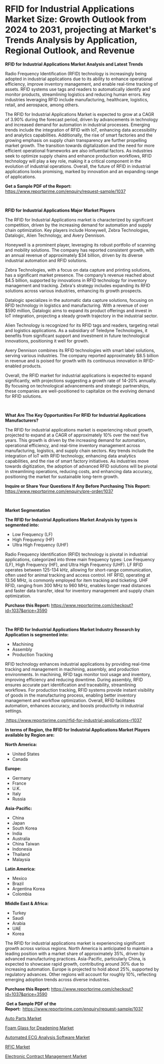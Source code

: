 <p><h1>RFID for Industrial Applications Market Size: Growth Outlook from 2024 to 2031, projecting at Market's Trends Analysis by Application, Regional Outlook, and Revenue</h1></p><p><strong>RFID for Industrial Applications Market Analysis and Latest Trends</strong></p>
<p><p>Radio Frequency Identification (RFID) technology is increasingly being adopted in industrial applications due to its ability to enhance operational efficiency, improve inventory management, and enable real-time tracking of assets. RFID systems use tags and readers to automatically identify and monitor products, streamlining logistics and reducing human errors. Key industries leveraging RFID include manufacturing, healthcare, logistics, retail, and aerospace, among others.</p><p>The RFID for Industrial Applications Market is expected to grow at a CAGR of 3.90% during the forecast period, driven by advancements in technology and increased demand for automation in industrial processes. Emerging trends include the integration of RFID with IoT, enhancing data accessibility and analytics capabilities. Additionally, the rise of smart factories and the growing emphasis on supply chain transparency are further propelling market growth. The transition towards digitalization and the need for more efficient operational frameworks are also influential factors. As industries seek to optimize supply chains and enhance production workflows, RFID technology will play a key role, making it a critical component in the evolution of industrial operations. Overall, the future of RFID in industrial applications looks promising, marked by innovation and an expanding range of applications.</p></p>
<p><strong>Get a Sample PDF of the Report:&nbsp;</strong> <a href="https://www.reportprime.com/enquiry/request-sample/1037">https://www.reportprime.com/enquiry/request-sample/1037</a></p>
<p>&nbsp;</p>
<p><strong>RFID for Industrial Applications Major Market Players</strong></p>
<p><p>The RFID for Industrial Applications market is characterized by significant competition, driven by the increasing demand for automation and supply chain optimization. Key players include Honeywell, Zebra Technologies, Datalogic, Alien Technology, and Avery Dennison.</p><p>Honeywell is a prominent player, leveraging its robust portfolio of scanning and mobility solutions. The company has reported consistent growth, with an annual revenue of approximately $34 billion, driven by its diverse industrial automation and RFID solutions.</p><p>Zebra Technologies, with a focus on data capture and printing solutions, has a significant market presence. The company’s revenue reached about $4.5 billion, supported by innovations in RFID technology for inventory management and tracking. Zebra's strategy includes expanding its RFID solutions across various industries, enhancing its growth prospects.</p><p>Datalogic specializes in the automatic data capture solutions, focusing on RFID technology in logistics and manufacturing. With a revenue of over $590 million, Datalogic aims to expand its product offerings and invest in IoT integration, projecting a steady growth trajectory in the industrial sector.</p><p>Alien Technology is recognized for its RFID tags and readers, targeting retail and logistics applications. As a subsidiary of Teledyne Technologies, it benefits from significant support and investment in future technological innovations, positioning it well for growth.</p><p>Avery Dennison combines its RFID technologies with smart label solutions, serving various industries. The company reported approximately $8.5 billion in revenue and is poised for growth with its continuous innovation in RFID-enabled products.</p><p>Overall, the RFID market for industrial applications is expected to expand significantly, with projections suggesting a growth rate of 14-20% annually. By focusing on technological advancements and strategic partnerships, these companies are well-positioned to capitalize on the evolving demand for RFID solutions.</p></p>
<p>&nbsp;</p>
<p><strong>What Are The Key Opportunities For RFID for Industrial Applications Manufacturers?</strong></p>
<p><p>The RFID for industrial applications market is experiencing robust growth, projected to expand at a CAGR of approximately 10% over the next five years. This growth is driven by the increasing demand for automation, operational efficiency, and real-time inventory management across manufacturing, logistics, and supply chain sectors. Key trends include the integration of IoT with RFID technology, enhancing data analytics capabilities, and the rise of smart factory initiatives. As industries move towards digitization, the adoption of advanced RFID solutions will be pivotal in streamlining operations, reducing costs, and enhancing data accuracy, positioning the market for sustainable long-term growth.</p></p>
<p><strong>Inquire or Share Your Questions If Any Before Purchasing This Report:</strong> <a href="https://www.reportprime.com/enquiry/pre-order/1037">https://www.reportprime.com/enquiry/pre-order/1037</a></p>
<p>&nbsp;</p>
<p><strong>Market Segmentation</strong></p>
<p><strong>The RFID for Industrial Applications Market Analysis by types is segmented into:</strong></p>
<p><ul><li>Low Frequency (LF)</li><li>High Frequency (HF)</li><li>Ultra High Frequency (UHF)</li></ul></p>
<p><p>Radio Frequency Identification (RFID) technology is pivotal in industrial applications, categorized into three main frequency types: Low Frequency (LF), High Frequency (HF), and Ultra High Frequency (UHF). LF RFID operates between 125-134 kHz, allowing for short-range communication, often used for animal tracking and access control. HF RFID, operating at 13.56 MHz, is commonly employed for item tracking and ticketing. UHF RFID, ranging from 300 MHz to 960 MHz, enables longer read distances and faster data transfer, ideal for inventory management and supply chain optimization.</p></p>
<p><strong>Purchase this Report:&nbsp;</strong><a href="https://www.reportprime.com/checkout?id=1037&price=3590">https://www.reportprime.com/checkout?id=1037&price=3590</a></p>
<p>&nbsp;</p>
<p><strong>The RFID for Industrial Applications Market Industry Research by Application is segmented into:</strong></p>
<p><ul><li>Machining</li><li>Assembly</li><li>Production Tracking</li></ul></p>
<p><p>RFID technology enhances industrial applications by providing real-time tracking and management in machining, assembly, and production environments. In machining, RFID tags monitor tool usage and inventory, improving efficiency and reducing downtime. During assembly, RFID ensures accurate part identification and traceability, streamlining workflows. For production tracking, RFID systems provide instant visibility of goods in the manufacturing process, enabling better inventory management and workflow optimization. Overall, RFID facilitates automation, enhances accuracy, and boosts productivity in industrial settings.</p></p>
<p><a href="https://www.reportprime.com/rfid-for-industrial-applications-r1037">&nbsp;https://www.reportprime.com/rfid-for-industrial-applications-r1037</a></p>
<p><strong>In terms of Region, the RFID for Industrial Applications Market Players available by Region are:</strong></p>
<p>
    <p> <strong> North America: </strong>
        <ul>
            <li>United States</li>
            <li>Canada</li>
        </ul>
        </p> 
    <p> <strong> Europe: </strong>
        <ul>
            <li>Germany</li>
            <li>France</li>
            <li>U.K.</li>
            <li>Italy</li>
            <li>Russia</li>
        </ul>
        </p> 
    <p> <strong> Asia-Pacific: </strong>
        <ul>
            <li>China</li>
            <li>Japan</li>
            <li>South Korea</li>
            <li>India</li>
            <li>Australia</li>
            <li>China Taiwan</li>
            <li>Indonesia</li>
            <li>Thailand</li>
            <li>Malaysia</li>
        </ul>
        </p> 
    <p> <strong> Latin America: </strong>
        <ul>
            <li>Mexico</li>
            <li>Brazil</li>
            <li>Argentina Korea</li>
            <li>Colombia</li>
        </ul>
        </p> 
    <p> <strong> Middle East & Africa: </strong>
        <ul>
            <li>Turkey</li>
            <li>Saudi</li>
            <li>Arabia</li>
            <li>UAE</li>
            <li>Korea</li>
        </ul>
    </p>
    </p>
<p><p>The RFID for industrial applications market is experiencing significant growth across various regions. North America is anticipated to maintain a leading position with a market share of approximately 35%, driven by advanced manufacturing practices. Asia-Pacific, particularly China, is expected to showcase rapid growth, contributing around 30% due to increasing automation. Europe is projected to hold about 25%, supported by regulatory advances. Other regions will account for roughly 10%, reflecting emerging adoption trends across diverse industries.</p></p>
<p><strong>Purchase this Report: </strong><a href="https://www.reportprime.com/checkout?id=1037&price=3590">https://www.reportprime.com/checkout?id=1037&price=3590</a></p>
<p>&nbsp;<strong>Get a Sample PDF of the Report:&nbsp;&nbsp;</strong><a href="https://www.reportprime.com/enquiry/request-sample/1037">https://www.reportprime.com/enquiry/request-sample/1037</a></p>
<p><strong></strong></p>
<p><p><a href="https://www.linkedin.com/pulse/strategic-market-insights-navigating-global-auto-parts-landscape-wascc?trackingId=ephiHCe8Tq2wjY0Fd0NlAw%3D%3D">Auto Parts Market</a></p><p><a href="https://issuu.com/reportprime-2/docs/foam-glass-for-deadening-market-siz_fc7620dc54134b">Foam Glass for Deadening Market</a></p><p><a href="https://medium.com/@noelkunzei1/global-automated-ecg-analysis-software-market-opportunities-and-forecast-for-period-from-2024-to-d8faf56c5383">Automated ECG Analysis Software Market</a></p><p><a href="https://github.com/angelajermaine/Market-Research-Report-List-5/blob/main/rfic-market.md">RFIC Market</a></p><p><a href="https://medium.com/@noelkunzei1/electronic-contract-management-market-industry-trends-and-forecast-for-period-from-2024-to-2031-3882351ad9d9">Electronic Contract Management Market</a></p></p>